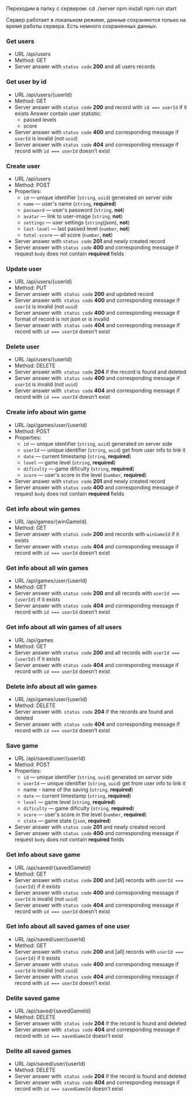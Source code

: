 Переходим в папку с сервером:
cd ./server
npm install
npm run start

Сервер работает в локальном режиме, данные сохраняются только на время работы сервера. Есть немного сохраненных данных.

### Get users
- URL /api/users
- Method: GET
- Server answer with `status code` **200** and all users records

### Get user by id
- URL /api/users/{userId}
- Method: GET
- Server answer with `status code` **200** and record with `id === userId` if it exists
  Answer contain user statistic:
  - passed levels
  - score
- Server answer with `status code` **400** and corresponding message if `userId` is invalid (not `uuid`)
- Server answer with `status code` **404** and corresponding message if record with `id === userId` doesn't exist

### Create user
- URL /api/users
- Method: POST
- Properties:
  - `id` — unique identifier (`string`, `uuid`) generated on server side
  - `name` — user's name (`string`, **required**)
  - `password` — user's password (`string`, **not**)
  - `avatar` — link to user-image (`string`, **not**)
  - `settings` — user settings (`string`(json), **not**)
  - `last-level` — last passed level (`number`, **not**)
  - `total-score` — all score (`number`, **not**)
- Server answer with `status code` **201** and newly created record
- Server answer with `status code` **400** and corresponding message if request `body` does not contain **required** fields

### Update user
- URL /api/users/{userId}
- Method: PUT
- Server answer with` status code` **200** and updated record
- Server answer with` status code` **400** and corresponding message if `userId` is invalid (not `uuid`)
- Server answer with` status code` **400** and corresponding message if format of record is not json or is invalid
- Server answer with` status code` **404** and corresponding message if record with `id === userId` doesn't exist

### Delete user
- URL /api/users/{userId}
- Method: DELETE
- Server answer with` status code` **204** if the record is found and deleted
- Server answer with` status code` **400** and corresponding message if `userId` is invalid (not `uuid`)
- Server answer with` status code` **404** and corresponding message if record with `id === userId` doesn't exist

### Create info about win game
- URL /api/games/user/{userId}
- Method: POST
- Properties:
  - `id` — unique identifier (`string`, `uuid`) generated on server side
  - `userId` — unique identifier (`string`, `uuid`) get from user info to link it
  - `date` — current timestamp (`string`, **required**)
  - `level` — game level (`string`, **required**)
  - `dificulty` — game dificulty (`string`, **required**)
  - `score` — user's score in the level (`number`, **required**)
- Server answer with `status code` **201** and newly created record
- Server answer with `status code` **400** and corresponding message if request `body` does not contain **required** fields

### Get info about win games
- URL /api/games/{winGameId}
- Method: GET
- Server answer with `status code` **200** and records with `winGameId` if it exists
- Server answer with `status code` **404** and corresponding message if record with `id === userId` doesn't exist

### Get info about all win games
- URL /api/games/user/{userId}
- Method: GET
- Server answer with `status code` **200** and all records with `userId === {userId}` if it exists
- Server answer with `status code` **404** and corresponding message if record with `id === userId` doesn't exist

### Get info about all win games of all users
- URL /api/games
- Method: GET
- Server answer with `status code` **200** and all records with `userId === {userId}` if it exists
- Server answer with `status code` **404** and corresponding message if record with `id === userId` doesn't exist

### Delete info about all win games
- URL /api/games/user/{userId}
- Method: DELETE
- Server answer with` status code` **204** if the records are found and deleted
- Server answer with` status code` **404** and corresponding message if record with `id === userId` doesn't exist

### Save game
- URL /api/saved/user/{userId}
- Method: POST
- Properties:
  - `id` — unique identifier (`string`, `uuid`) generated on server side
  - `userId` — unique identifier (`string`, `uuid`) get from user info to link it
  -  name - name of the saving (`string`, **required**)
  - `date` — current timestamp (`string`, **required**)
  - `level` — game level (`string`, **required**)
  - `dificulty` — game dificulty (`string`, **required**)
  - `score` — user's score in the level (`number`, **required**)
  - `state` — game state (`json`, **required**)
- Server answer with `status code` **201** and newly created record
- Server answer with `status code` **400** and corresponding message if request `body` does not contain **required** fields

### Get info about save game
- URL /api/saved/{savedGameId}
- Method: GET
- Server answer with `status code` **200** and [all] records with `userId === {userId}` if it exists
- Server answer with `status code` **400** and corresponding message if `userId` is invalid (not `uuid`)
- Server answer with `status code` **404** and corresponding message if record with `id === userId` doesn't exist

### Get info about all saved games of one user
- URL /api/saved/user/{userId}
- Method: GET
- Server answer with `status code` **200** and [all] records with `userId === {userId}` if it exists
- Server answer with `status code` **400** and corresponding message if `userId` is invalid (not `uuid`)
- Server answer with `status code` **404** and corresponding message if record with `id === userId` doesn't exist

### Delite saved game
- URL /api/saved/{savedGameId}
- Method: DELETE
- Server answer with` status code` **204** if the record is found and deleted
- Server answer with` status code` **404** and corresponding message if record with `id === savedGameId` doesn't exist

### Delite all saved games
- URL /api/saved/user/{userId}
- Method: DELETE
- Server answer with` status code` **204** if the record is found and deleted
- Server answer with` status code` **404** and corresponding message if record with `id === savedGameId` doesn't exist
